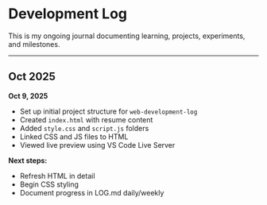 # Development Log

This is my ongoing journal documenting learning, projects, experiments, and milestones.

---

## Oct 2025

**Oct 9, 2025**  
- Set up initial project structure for `web-development-log`  
- Created `index.html` with resume content  
- Added `style.css` and `script.js` folders  
- Linked CSS and JS files to HTML  
- Viewed live preview using VS Code Live Server

**Next steps:**  
- Refresh HTML in detail  
- Begin CSS styling  
- Document progress in LOG.md daily/weekly
